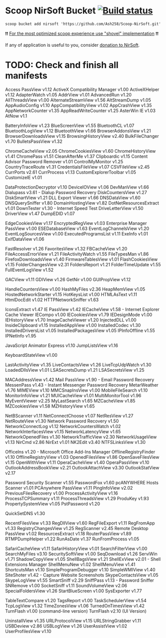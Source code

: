 # Scoop NirSoft Bucket [![Build status](https://img.shields.io/appveyor/ci/Ash258/Scoop-NirSoft/master.svg?style=popout&logo=appveyor&label=AppVeyor)](https://ci.appveyor.com/project/Ash258/Scoop-NirSoft/branch/master)

`scoop bucket add nirsoft 'https://github.com/Ash258/Scoop-NirSoft.git'`

❗❗ [For the most optimized scoop experience use "shovel" implementation](https://github.com/Ash258/Scoop-Core) ❗❗

If any of application is useful to you, consider [donation to NirSoft](https://www.nirsoft.net/donate.html).

# TODO: Check and finish all manifests

Access PassView v1.12
ActiveX Compatibility Manager v1.00
ActiveXHelper v1.12
AdapterWatch v1.05
AddrView v1.01
AdvancedRun v1.20
AllThreadsView v1.00
AlternateStreamView v1.56
AltStreamDump v1.05
AppAudioConfig v1.10
AppCompatibilityView v1.02
AppCrashView v1.35
AppNetworkCounter v1.35
AppReadWriteCounter v1.25
AsterWin IE v1.03
AtNow v1.1

BatteryInfoView v1.23
BlueScreenView v1.55
BluetoothCL v1.07
BluetoothLogView v1.12
BluetoothView v1.66
BrowserAddonsView v1.21
BrowserDownloadsView v1.15
BrowsingHistoryView v2.40
BulkFileChanger v1.70
BulletsPassView v1.32

ChromeCacheView v2.05
ChromeCookiesView v1.60
ChromeHistoryView v1.41
ChromePass v1.51
CleanAfterMe v1.37
Clipboardic v1.15
Content Advisor Password Remover v1.01
ControlMyMonitor v1.25
CountryTraceRoute v1.31
CredentialsFileView v1.07
CSVFileView v2.45
CurrPorts v2.61
CurrProcess v1.13
CustomExplorerToolbar v1.05
CustomizeIE v1.01

DataProtectionDecryptor v1.10
DeviceIOView v1.06
DevManView v1.66
Dialupass v3.61 - Dialup Password Recovery
DiskCountersView v1.27
DiskSmartView v1.21
DLL Export Viewer v1.66
DNSDataView v1.60
DNSQuerySniffer v1.80
DomainHostingView v1.82
DotNetResourcesExtract v1.01
DownTester v1.30 - Internet Speed Test
DriveLetterView v1.50
DriverView v1.47
DumpEDID v1.07

EdgeCookiesView v1.17
EncryptedRegView v1.03
Enterprise Manager PassView v1.00
ESEDatabaseView v1.63
EventLogChannelsView v1.20
EventLogSourcesView v1.00
ExecutedProgramsList v1.11
ExeInfo v1.01
ExifDataView v1.06

FastResolver v1.26
FavoritesView v1.32
FBCacheView v1.20
FileAccessErrorView v1.21
FileActivityWatch v1.55
FileTypesMan v1.86
FirefoxDownloadsView v1.40
FirmwareTablesView v1.01
FlashCookiesView v1.15
FolderChangesView v2.31
FoldersReport v1.21
FolderTimeUpdate v1.55
FullEventLogView v1.52

GACView v1.11
GDIView v1.26
GetNir v1.00
GUIPropView v1.12

HandleCountersView v1.00
HashMyFiles v2.36
HeapMemView v1.05
HostedNetworkStarter v1.15
HotKeysList v1.00
HTMLAsText v1.11
HtmlDocEdit v1.02
HTTPNetworkSniffer v1.63

IconsExtract v1.47
IE PassView v1.42
IECacheView v1.58 - Internet Explorer Cache Viewer
IECompo v1.00
IECookiesView v1.79
IEDesignMode v1.00
IEHistoryView v1.70
ImageCacheViewer v1.20
InjectedDLL v1.00
InsideClipboard v1.15
InstalledAppView v1.00
InstalledCodec v1.30
InstalledDriversList v1.05
InstalledPackagesView v1.05
IPInfoOffline v1.55
IPNetInfo v1.95

JavaScript Animator Express v1.10
JumpListsView v1.16

KeyboardStateView v1.00

LastActivityView v1.35
LiveContactsView v1.26
LiveTcpUdpWatch v1.30
LoadedDllsView v1.01
LSASecretsDump v1.21
LSASecretsView v1.25

MACAddressView v1.42
Mail PassView v1.90 - Email Password Recovery
MessenPass v1.43 - Instant Messenger Password Recovery
MetarWeather v1.76
MIMEView v1.10
MMCSnapInsView v1.00
MobileFileSearch v1.10
MonitorInfoView v1.21
MUICacheView v1.01
MultiMonitorTool v1.96
MyEventViewer v2.25
MyLastSearch v1.65
MZCacheView v1.85
MZCookiesView v1.58
MZHistoryView v1.65

NetBScanner v1.11
NetConnectChoose v1.07
NetResView v1.27
NetRouteView v1.30
Network Password Recovery v1.50
NetworkConnectLog v1.12
NetworkCountersWatch v1.02
NetworkInterfacesView v1.15
NetworkLatencyView v1.65
NetworkOpenedFiles v1.30
NetworkTrafficView v2.30
NetworkUsageView v1.13
NirCmd v2.86
NirExt v1.01
NK2Edit v3.40
NTFSLinksView v1.30

OfficeIns v1.20 - Microsoft Office Add-Ins Manager
OfflineRegistryFinder v1.10
OfflineRegistryView v1.03
OpenedFilesView v1.86
OpenSaveFilesView v1.15
OpenWithView v1.11
OperaCacheView v1.40
OperaPassView v1.10
OutlookAddressBookView v2.21
OutlookAttachView v3.30
OutlookStatView v2.17

Password Security Scanner v1.55
PasswordFox v1.60
pcANYWHERE Hosts Scanner v1.01
PCAnywhere PassView v1.11
PingInfoView v2.02
PreviousFilesRecovery v1.00
ProcessActivityView v1.16
ProcessTCPSummary v1.11
ProcessThreadsView v1.29
ProduKey v1.93
PropertySystemView v1.05
PstPassword v1.20

QuickSetDNS v1.30

RecentFilesView v1.33
RegDllView v1.60
RegFileExport v1.11
RegFromApp v1.33
RegistryChangesView v1.25
RegScanner v2.45
Remote Desktop PassView v1.02
ResourcesExtract v1.18
RouterPassView v1.89
RTMPDumpHelper v1.22
RunAsDate v1.37
RunFromProcess v1.05

SafariCacheView v1.11
SafariHistoryView v1.01
SearchFilterView v1.00
SearchMyFiles v3.10
SecuritySoftView v1.00
SeqDownload v1.26
ServiWin v1.71
ShadowCopyView v1.05
ShellBagsView v1.21
ShellExView v2.01 - Shell Extensions Manager
ShellMenuNew v1.02
ShellMenuView v1.41
ShortcutsMan v1.10
SimpleProgramDebugger v1.10
SimpleWMIView v1.40
SiteShoter v1.42 - Capture Website Screenshots
SkypeContactsView v1.05
SkypeLogView v1.55
SmartSniff v2.29
SniffPass v1.13 - Password Sniffer
SNRemove v1.00
SocketSniff v1.11
SoundVolumeView v2.06
SpecialFoldersView v1.26
StartBlueScreen v1.00
SysExporter v1.77

TableTextCompare v1.20
TagsReport v1.00
TaskSchedulerView v1.54
TcpLogView v1.32
TimeZonesView v1.06
TurnedOnTimesView v1.42
TurnFlash v1.00 (command-line version)
TurnFlash v2.10 (UI Version)

UninstallView v1.35
URLProtocolView v1.15
URLStringGrabber v1.11
USBDeview v2.86
USBLogView v1.26
UserAssistView v1.02
UserProfilesView v1.10
